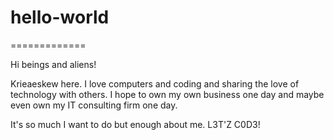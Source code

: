 # hello-world
=============

Hi beings and aliens!

Krieaeskew here. I love computers and coding and sharing the love of technology with others. I hope to own my own business one day and maybe even own my IT consulting firm one day. 

It's so much I want to do but enough about me. 
L3T'Z C0D3!
